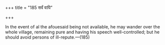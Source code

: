 +++
title = "185 सर्वं वापि"

+++

In the event of al the afouesaid being not available, he may wander over the whole village, remaining pure and having his speech well-controlled; but he should avoid persons of ill-repute.—(185)